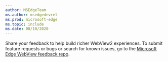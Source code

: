 ```yaml
---
author: MSEdgeTeam
ms.author: msedgedevrel
ms.prod: microsoft-edge
ms.topic: include
ms.date: 08/10/2020
---
```

Share your feedback to help build richer WebView2 experiences.  To submit feature requests or bugs or search for known issues, go to the [Microsoft Edge WebView feedback repo][GithubMicrosoftedgeWebviewfeedback].  

<!-- links -->  

[GithubMicrosoftedgeWebviewfeedback]: https://github.com/MicrosoftEdge/WebViewFeedback "WebView Feedback - MicrosoftEdge/WebViewFeedback | GitHub"  
